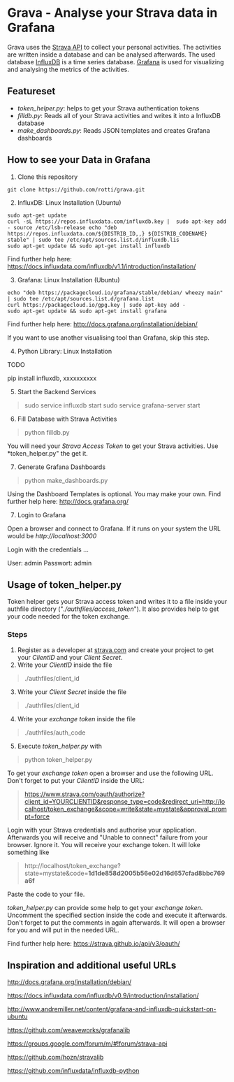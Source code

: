 Grava - Analyse your Strava data in Grafana
=============================

Grava uses the [Strava API](https://strava.github.io/api/) to collect your personal activities. The activities are written inside a database and can be analysed afterwards.
The used database [InfluxDB](https://www.influxdata.com/) is a time series database. [Grafana](http://grafana.org/) is used for visualizing and analysing the metrics of the activities.


## Featureset
* *token_helper.py*: helps to get your Strava authentication tokens
* *filldb.py*: Reads all of your Strava activities and writes it into a InfluxDB database
* *make_dashboards.py*: Reads JSON templates and creates Grafana dashboards 

## How to see your Data in Grafana
1. Clone this repository
```
git clone https://github.com/rotti/grava.git
```
2. InfluxDB: Linux Installation (Ubuntu)
```
sudo apt-get update
curl -sL https://repos.influxdata.com/influxdb.key |  sudo apt-key add - source /etc/lsb-release echo "deb https://repos.influxdata.com/${DISTRIB_ID,,} ${DISTRIB_CODENAME} stable" | sudo tee /etc/apt/sources.list.d/influxdb.lis
sudo apt-get update && sudo apt-get install influxdb
```

Find further help here: https://docs.influxdata.com/influxdb/v1.1/introduction/installation/


3. Grafana: Linux Installation (Ubuntu)
```
echo "deb https://packagecloud.io/grafana/stable/debian/ wheezy main" | sudo tee /etc/apt/sources.list.d/grafana.list 
curl https://packagecloud.io/gpg.key | sudo apt-key add -
sudo apt-get update && sudo apt-get install grafana
```

Find further help here: http://docs.grafana.org/installation/debian/

If you want to use another visualising tool than Grafana, skip this step.


4. Python Library: Linux Installation

TODO

pip install influxdb, xxxxxxxxxx


5. Start the Backend Services
> sudo service influxdb start
> sudo service grafana-server start


6. Fill Database with Strava Activities
> python filldb.py


You will need your *Strava Access Token* to get your Strava activities. Use *token_helper.py" the get it.


7. Generate Grafana Dashboards
> python make_dashboards.py

Using the Dashboard Templates is optional. You may make your own. Find further help here: http://docs.grafana.org/



7. Login to Grafana

Open a browser and connect to Grafana. If it runs on your system the URL would be *http://localhost:3000*

Login with the credentials ...

User: admin
Passwort: admin




## Usage of token_helper.py
Token helper gets your Strava access token and writes it to a file inside your authfile directory ("*./authfiles/access_token*"). It also provides help to get your code needed for the token exchange.

### Steps
1. Register as a developer at [strava.com](http://strava.com) and create your project to get your *ClientID* and your *Client Secret*.
2. Write your *ClientID* inside the file
> ./authfiles/client_id

3. Write your *Client Secret* inside the file 
> ./authfiles/client_id

4. Write your *exchange token* inside the file 
> ./authfiles/auth_code

5. Execute *token_helper.py* with 
> python token_helper.py

To get your *exchange token* open a browser and use the following URL. Don't forget to put your *ClientID* inside the URL:
> https://www.strava.com/oauth/authorize?client_id=YOURCLIENTID&response_type=code&redirect_uri=http://localhost/token_exchange&scope=write&state=mystate&approval_prompt=force

Login with your Strava credentials and authorise your application. Afterwards you will receive and "Unable to connect" failure from your browser. Ignore it. You will receive your exchange token. It will loke something like 
> http://localhost/token_exchange?state=mystate&code=**1d1de858d2005b56e02d16d657cfad8bbc769a6f**

Paste the code to your file.

*token_helper.py* can provide some help to get your *exchange token*. Uncomment the specified section inside the code and execute it afterwards. Don't forget to put the comments in again afterwards. It will open a browser for you and will put in the needed URL.

Find further help here: https://strava.github.io/api/v3/oauth/



## Inspiration and additional useful URLs

http://docs.grafana.org/installation/debian/

https://docs.influxdata.com/influxdb/v0.9/introduction/installation/

http://www.andremiller.net/content/grafana-and-influxdb-quickstart-on-ubuntu

https://github.com/weaveworks/grafanalib

https://groups.google.com/forum/m/#!forum/strava-api

https://github.com/hozn/stravalib

https://github.com/influxdata/influxdb-python
